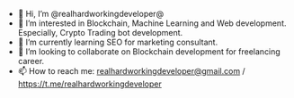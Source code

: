 - 👋 Hi, I’m @realhardworkingdeveloper@
- 👀 I’m interested in Blockchain, Machine Learning and Web development. Especially, Crypto Trading bot development.
- 🌱 I’m currently learning SEO for marketing consultant.
- 💞️ I’m looking to collaborate on Blockchain development for freelancing career.
- 📫 How to reach me: realhardworkingdeveloper@gmail.com / https://t.me/realhardworkingdeveloper



<!---
realhardworkingdeveloper/realhardworkingdeveloper is a ✨ special ✨ repository because its `README.md` (this file) appears on your GitHub profile.
You can click the Preview link to take a look at your changes.
--->

